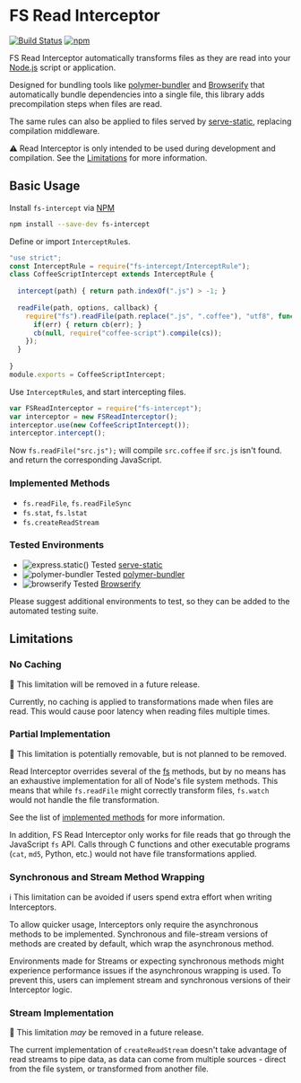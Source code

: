 # FS Read Interceptor
[![Build Status](https://travis-ci.org/CodeLenny/fs-intercept.svg?branch=master)](https://travis-ci.org/CodeLenny/fs-intercept)
[![npm](https://img.shields.io/npm/v/fs-intercept.svg)]()

FS Read Interceptor automatically transforms files as they are read into your [Node.js][] script or application.

Designed for bundling tools like [polymer-bundler][] and [Browserify][] that automatically bundle dependencies into a
single file, this library adds precompilation steps when files are read.

The same rules can also be applied to files served by [serve-static][], replacing compilation middleware.

:warning: Read Interceptor is only intended to be used during development and compilation.  See the
[Limitations](#limitations) for more information.

## Basic Usage

Install `fs-intercept` via [NPM][]

```sh
npm install --save-dev fs-intercept
```

Define or import `InterceptRule`s.

```js
"use strict";
const InterceptRule = require("fs-intercept/InterceptRule");
class CoffeeScriptIntercept extends InterceptRule {
  
  intercept(path) { return path.indexOf(".js") > -1; }
  
  readFile(path, options, callback) {
    require("fs").readFile(path.replace(".js", ".coffee"), "utf8", function(err, cs) {
      if(err) { return cb(err); }
      cb(null, require("coffee-script").compile(cs));
    });
  }
  
}
module.exports = CoffeeScriptIntercept;
```

Use `InterceptRule`s, and start intercepting files.

```js
var FSReadInterceptor = require("fs-intercept");
var interceptor = new FSReadInterceptor();
interceptor.use(new CoffeeScriptIntercept());
interceptor.intercept();
```

Now `fs.readFile("src.js");` will compile `src.coffee` if `src.js` isn't found. and return the corresponding JavaScript.

### Implemented Methods

- `fs.readFile`, `fs.readFileSync`
- `fs.stat`, `fs.lstat`
- `fs.createReadStream`

### Tested Environments

- ![`express.static()` Tested][express-static-badge] [serve-static][]
- ![`polymer-bundler` Tested][polymer-bundler-badge] [polymer-bundler][]
- ![`browserify` Tested][browserify-badge] [Browserify][]

Please suggest additional environments to test, so they can be added to the automated testing suite.

[express-static-badge]: https://img.shields.io/badge/express.static()-tested-brightgreen.svg?style=flat-square
[polymer-bundler-badge]: https://img.shields.io/badge/polymer--bundler-tested-brightgreen.svg?style=flat-square
[browserify-badge]: https://img.shields.io/badge/browserify-tested-brightgreen.svg?style=flat-square

## Limitations

### No Caching
:construction: This limitation will be removed in a future release.

Currently, no caching is applied to transformations made when files are read.  This would cause poor latency when
reading files multiple times.

### Partial Implementation
:no_entry_sign: This limitation is potentially removable, but is not planned to be removed.

Read Interceptor overrides several of the [fs][node-fs] methods, but by no means has an exhaustive implementation for
all of Node's file system methods.  This means that while `fs.readFile` might correctly transform files, `fs.watch`
would not handle the file transformation.

See the list of [implemented methods](#implemented-methods) for more information.

In addition, FS Read Interceptor only works for file reads that go through the JavaScript `fs` API.  Calls through C
functions and other executable programs (`cat`, `md5`, Python, etc.) would not have file transformations applied.

### Synchronous and Stream Method Wrapping
:information_source: This limitation can be avoided if users spend extra effort when writing Interceptors.

To allow quicker usage, Interceptors only require the asynchronous methods to be implemented.  Synchronous and
file-stream versions of methods are created by default, which wrap the asynchronous method.

Environments made for Streams or expecting synchronous methods might experience performance issues if the asynchronous
wrapping is used.  To prevent this, users can implement stream and synchronous versions of their Interceptor logic.

### Stream Implementation
:construction: This limitation *may* be removed in a future release.

The current implementation of `createReadStream` doesn't take advantage of read streams to pipe data, as data can come
from multiple sources - direct from the file system, or transformed from another file.


[Node.js]: https://nodejs.org/
[NPM]: https://www.npmjs.com/
[polymer-bundler]: https://github.com/Polymer/polymer-bundler
[Browserify]: http://browserify.org/
[serve-static]: https://github.com/expressjs/serve-static
[node-fs]: https://nodejs.org/api/fs.html
